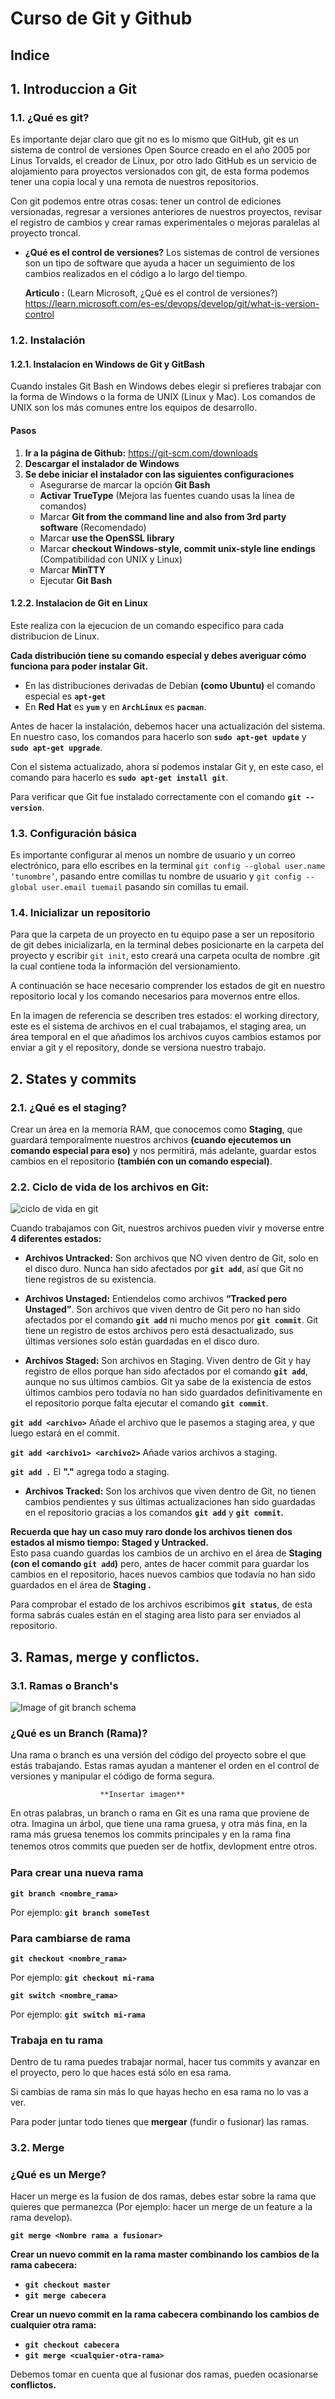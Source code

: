 # Curso de Git y Github

## Indice


## 1. Introduccion a Git
### 1.1. ¿Qué es git?

Es importante dejar claro que git no es lo mismo que GitHub, git es un sistema de control de versiones Open Source creado en el año 2005 por Linus Torvalds, el creador de Linux, por otro lado GitHub es un servicio de alojamiento para proyectos versionados con git, de esta forma podemos tener una copia local y una remota de nuestros repositorios.

Con git podemos entre otras cosas: tener un control de ediciones versionadas, regresar a versiones anteriores de nuestros proyectos, revisar el registro de cambios y crear ramas experimentales o mejoras paralelas al proyecto troncal.
- **¿Qué es el control de versiones?**
    Los sistemas de control de versiones son un tipo de software que ayuda a hacer un seguimiento de los cambios realizados en el código a lo largo del tiempo. 

    **Articulo :** (Learn Microsoft, ¿Qué es el control de versiones?) https://learn.microsoft.com/es-es/devops/develop/git/what-is-version-control
### 1.2. Instalación 
#### 1.2.1. Instalacion en Windows de Git y GitBash

Cuando instales Git Bash en Windows debes elegir si prefieres trabajar con la forma de Windows o la forma de UNIX (Linux y Mac).
Los comandos de UNIX son los más comunes entre los equipos de desarrollo.

#### Pasos

1. **Ir a la página de Github:** https://git-scm.com/downloads
2. **Descargar el instalador de Windows**
3. **Se debe iniciar el instalador con las siguientes configuraciones**
    - Asegurarse de marcar la opción **Git Bash**
    - **Activar TrueType** (Mejora las fuentes cuando usas la línea de comandos)
    - Marcar **Git from the command line and also from 3rd party software** (Recomendado)
    - Marcar **use the OpenSSL library**
    - Marcar **checkout Windows-style, commit unix-style line endings** (Compatibilidad con UNIX y Linux)
    - Marcar **MinTTY**
    - Ejecutar **Git Bash**

#### 1.2.2. Instalacion de Git en Linux

Este realiza con la ejecucion de un comando especifico para cada distribucion de Linux.

**Cada distribución tiene su comando especial y debes averiguar cómo funciona para poder instalar Git.**

- En las distribuciones derivadas de Debian **(como Ubuntu)** el comando especial es **`apt-get`** 
- En **Red Hat** es **`yum`** y en **`ArchLinux`** es **`pacman`**.

Antes de hacer la instalación, debemos hacer una actualización del sistema. En nuestro caso, los comandos para hacerlo son **`sudo apt-get update`** y **`sudo apt-get upgrade`**.

Con el sistema actualizado, ahora sí podemos instalar Git y, en este caso, el comando para hacerlo es **`sudo apt-get install git`**. 

Para verificar que Git fue instalado correctamente con el comando **`git --version`**.


### 1.3. Configuración básica
Es importante configurar al menos un nombre de usuario y un correo electrónico, para ello escribes en la terminal `git config --global user.name ‘tunombre’`, pasando entre comillas tu nombre de usuario y `git config --global user.email tuemail` pasando sin comillas tu email.

### 1.4. Inicializar un repositorio
Para que la carpeta de un proyecto en tu equipo pase a ser un repositorio de git debes inicializarla, en la terminal debes posicionarte en la carpeta del proyecto y escribir `git init`, esto creará una carpeta oculta de nombre .git la cual contiene toda la información del versionamiento.

A continuación se hace necesario comprender los estados de git en nuestro repositorio local y los comando necesarios para movernos entre ellos.

En la imagen de referencia se describen tres estados: el working directory, este es el sistema de archivos en el cual trabajamos, el staging area, un área temporal en el que añadimos los archivos cuyos cambios estamos por enviar a git y el repository, donde se versiona nuestro trabajo.
## 2. States y commits
### 2.1. ¿Qué es el staging?
 Crear un área en la memoria RAM, que conocemos como **Staging**, que guardará temporalmente nuestros archivos **(cuando ejecutemos un comando especial para eso)** y nos permitirá, más adelante, guardar estos cambios en el repositorio **(también con un comando especial)**.
 ### 2.2. Ciclo de vida de los archivos en Git:

![ciclo de vida en git](https://git-scm.com/book/en/v2/images/lifecycle.png "ciclo de vida en git")

Cuando trabajamos con Git, nuestros archivos pueden vivir y moverse entre **4 diferentes estados:**

- **Archivos Untracked:** Son archivos que NO viven dentro de Git, solo en el disco duro. Nunca han sido afectados por **`git add`**, así que Git no tiene registros de su existencia.

- **Archivos Unstaged:** Entiendelos como archivos **“Tracked pero Unstaged”**. Son archivos que viven dentro de Git pero no han sido afectados por el comando **`git add`** ni mucho menos por **`git commit`**. Git tiene un registro de estos archivos pero está desactualizado, sus últimas versiones solo están guardadas en el disco duro.

- **Archivos Staged:** Son archivos en Staging. Viven dentro de Git y hay registro de ellos porque han sido afectados por el comando **`git add`**, aunque no sus últimos cambios. Git ya sabe de la existencia de estos últimos cambios pero todavía no han sido guardados definitivamente en el repositorio porque falta ejecutar el comando **`git commit`**.

**`git add <archivo>`** Añade el archivo que le pasemos a staging area, y que luego estará en el commit.

**`git add <archivo1> <archivo2>`** Añade varios archivos a staging.

**`git add .`** El **"."** agrega todo a staging.

- **Archivos Tracked:** Son los archivos que viven dentro de Git, no tienen cambios pendientes y sus últimas actualizaciones han sido guardadas en el repositorio gracias a los comandos **`git add`** y **`git commit`.**

**Recuerda que hay un caso muy raro donde los archivos tienen dos estados al mismo tiempo: Staged y Untracked.**  
Esto pasa cuando guardas los cambios de un archivo en el área de **Staging (con el comando `git add`)** pero, antes de hacer commit para guardar los cambios en el repositorio, haces nuevos cambios que todavía no han sido guardados en el área de **Staging .**

Para comprobar el estado de los archivos escribimos **`git status`**, de esta forma sabrás cuales están en el staging area listo para ser enviados al repositorio.
## 3. Ramas, merge y conflictos.
### 3.1. Ramas o Branch's
![Image of git branch schema](https://s3.amazonaws.com/media-p.slid.es/uploads/843308/images/4760613/git-flow-commands-without-flow.png)
###  ¿Qué es un Branch (Rama)?
Una rama o branch es una versión del código del proyecto sobre el que estás trabajando. Estas ramas ayudan a mantener el orden en el control de versiones y manipular el código de forma segura.
 
                        **Insertar imagen**

En otras palabras, un branch o rama en Git es una rama que proviene de otra. Imagina un árbol, que tiene una rama gruesa, y otra más fina, en la rama más gruesa tenemos los commits principales y en la rama fina tenemos otros commits que pueden ser de hotfix, devlopment entre otros.ㅤ
### Para crear una nueva rama
**`git branch <nombre_rama>`**

 Por ejemplo: **`git branch someTest`**

### Para cambiarse de rama
**`git checkout <nombre_rama>`** 

Por ejemplo: **`git checkout mi-rama`**

**`git switch <nombre_rama>`** 

Por ejemplo: **`git switch mi-rama`**

### Trabaja en tu rama
Dentro de tu rama puedes trabajar normal, hacer tus commits y avanzar en el proyecto, pero lo que haces está sólo en esa rama.

Si cambias de rama sin más lo que hayas hecho en esa rama no lo vas a ver.

Para poder juntar todo tienes que **mergear** (fundir o fusionar) las ramas.

### 3.2. Merge
### ¿Qué es un Merge?
Hacer un merge es la fusion de dos ramas, debes estar sobre la rama que quieres que permanezca (Por ejemplo: hacer un merge de un feature a la rama develop).

**`git merge <Nombre rama a fusionar>`**

**Crear un nuevo commit en la rama master combinando**
**los cambios de la rama cabecera:**

- **`git checkout master`**
- **`git merge cabecera`**


**Crear un nuevo commit en la rama cabecera combinando los cambios de cualquier otra rama:**

- **`git checkout cabecera`**
- **`git merge <cualquier-otra-rama>`**

Debemos tomar en cuenta que al fusionar dos ramas, pueden ocasionarse **conflictos.**

